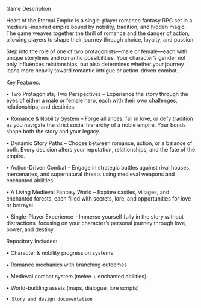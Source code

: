 Game Description

Heart of the Eternal Empire is a single-player romance fantasy RPG set in a medieval-inspired empire bound by nobility, tradition, and hidden magic. The game weaves together the thrill of romance and the danger of action, allowing players to shape their journey through choice, loyalty, and passion.

Step into the role of one of two protagonists—male or female—each with unique storylines and romantic possibilities. Your character’s gender not only influences relationships, but also determines whether your journey leans more heavily toward romantic intrigue or action-driven combat.


Key Features:

  • Two Protagonists, Two Perspectives – Experience the story through the eyes of either a male or female hero, each with their own challenges, relationships, and destinies.

  • Romance & Nobility System – Forge alliances, fall in love, or defy tradition as you navigate the strict social hierarchy of a noble empire. Your bonds shape both the story and your legacy.

  • Dynamic Story Paths – Choose between romance, action, or a balance of both. Every decision alters your reputation, relationships, and the fate of the empire.

  • Action-Driven Combat – Engage in strategic battles against rival houses, mercenaries, and supernatural threats using medieval weapons and enchanted abilities.

  • A Living Medieval Fantasy World – Explore castles, villages, and enchanted forests, each filled with secrets, lore, and opportunities for love or betrayal.

  • Single-Player Experience – Immerse yourself fully in the story without distractions, focusing on your character’s personal journey through love, power, and destiny.

Repository Includes:

  • Character & nobility progression systems

  • Romance mechanics with branching outcomes

  • Medieval combat system (melee + enchanted abilities)

  • World-building assets (maps, dialogue, lore scripts)

    • Story and design documentation
